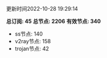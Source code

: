 更新时间2022-10-28 19:29:14

**总订阅: 45**
**总节点: 2206**
**有效节点: 340**
- ss节点: 140
- v2ray节点: 158
- trojan节点: 42
